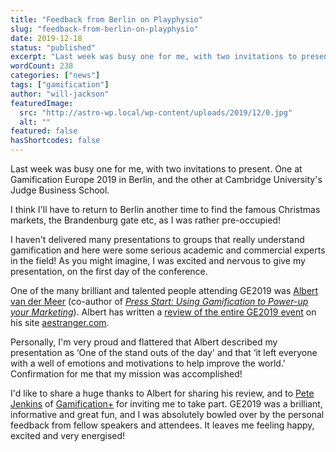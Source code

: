 ```yaml
---
title: "Feedback from Berlin on Playphysio"
slug: "feedback-from-berlin-on-playphysio"
date: 2019-12-18
status: "published"
excerpt: "Last week was busy one for me, with two invitations to present. One at Gamification Europe 2019 in Berlin, and the other at Cambridge University's Judge Busines..."
wordCount: 238
categories: ["news"]
tags: ["gamification"]
author: "will-jackson"
featuredImage:
  src: "http://astro-wp.local/wp-content/uploads/2019/12/0.jpg"
  alt: ""
featured: false
hasShortcodes: false
---
```

<p>Last week was busy one for me, with two invitations to present. One at Gamification Europe 2019 in Berlin, and the other at Cambridge University's Judge Business School. </p>

<p>I think I'll have to return to Berlin another time to find the famous Christmas markets, the Brandenburg gate etc, as I was rather pre-occupied!</p>

<p>I haven't delivered many presentations to groups that really understand gamification and here were some serious academic and commercial experts in the field! As you might imagine, I was excited and nervous to give my presentation, on the first day of the conference.</p>

<p>One of the many brilliant and talented people attending GE2019 was <a href="https://www.linkedin.com/in/aczvdmeer/">Albert van der Meer</a> (co-author of <em><a href="http://aestranger.com/products/publications/books/press-start-gamification-and-marketing/">Press Start: Using Gamification to Power-up your Marketing</a></em>). Albert has written a <a href="http://aestranger.com/reflections-gamification-europe-conference-2019/">review of the entire GE2019 event</a> on his site <a href="http://aestranger.com/reflections-gamification-europe-conference-2019/">aestranger.com</a>. </p>

<p>Personally, I'm very proud and flattered that Albert described my presentation as &#8216;One of the stand outs of the day' and that &#8216;it left everyone with a well of emotions and motivations to help improve the world.' Confirmation for me that my mission was accomplished!</p>

<p>I'd like to share a huge thanks to Albert for sharing his review, and to <a href="https://www.linkedin.com/in/jenkinspete/?originalSubdomain=uk">Pete Jenkins</a> of <a href="https://gamificationplus.uk/">Gamification+</a> for inviting me to take part. GE2019 was a brilliant, informative and great fun, and I was absolutely bowled over by the personal feedback from fellow speakers and attendees. It leaves me feeling happy, excited and very energised! </p>